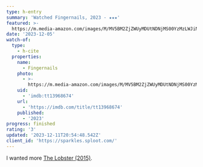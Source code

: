 ```yaml
---
type: h-entry
summary: 'Watched Fingernails, 2023 - ★★★'
featured: >-
  https://m.media-amazon.com/images/M/MV5BM2ZjZWUyMDUtNDNjMS00YzMzLWJiNjMtMDZhMzRiNmJjOTQ1XkEyXkFqcGdeQXVyMTAyMjQ3NzQ1._V1_SX300.jpg
date: '2023-12-05'
watch-of:
  type:
    - h-cite
  properties:
    name:
      - Fingernails
    photo:
      - >-
        https://m.media-amazon.com/images/M/MV5BM2ZjZWUyMDUtNDNjMS00YzMzLWJiNjMtMDZhMzRiNmJjOTQ1XkEyXkFqcGdeQXVyMTAyMjQ3NzQ1._V1_SX300.jpg
    uid:
      - 'imdb:tt13968674'
    url:
      - 'https://imdb.com/title/tt13968674'
    published:
      - '2023'
progress: finished
rating: '3'
updated: '2023-12-11T20:54:48.542Z'
client_id: 'https://sparkles.sploot.com/'
---
```

I wanted more [The Lobster (2015)](https://www.imdb.com/title/tt3464902/).
